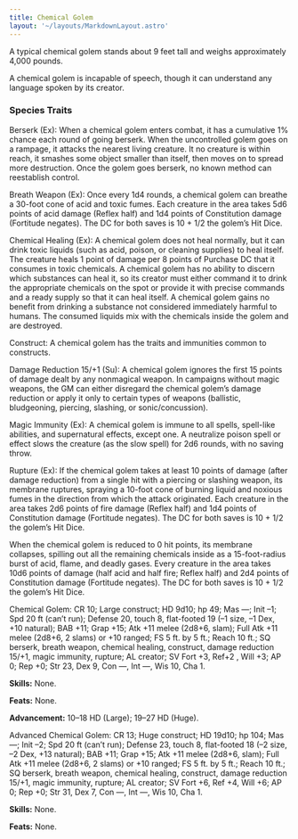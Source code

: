 ```yaml
---
title: Chemical Golem
layout: '~/layouts/MarkdownLayout.astro'
---
```

A typical chemical golem stands about 9 feet tall and weighs approximately
4,000 pounds.

A chemical golem is incapable of speech, though it can understand any language
spoken by its creator.

###  Species Traits

Berserk (Ex): When a chemical golem enters combat, it has a cumulative 1%
chance each round of going berserk. When the uncontrolled golem goes on a
rampage, it attacks the nearest living creature. It no creature is within
reach, it smashes some object smaller than itself, then moves on to spread
more destruction. Once the golem goes berserk, no known method can reestablish
control.

Breath Weapon (Ex): Once every 1d4 rounds, a chemical golem can breathe a
30-foot cone of acid and toxic fumes. Each creature in the area takes 5d6
points of acid damage (Reflex half) and 1d4 points of Constitution damage
(Fortitude negates). The DC for both saves is 10 + 1/2 the golem’s Hit Dice.

Chemical Healing (Ex): A chemical golem does not heal normally, but it can
drink toxic liquids (such as acid, poison, or cleaning supplies) to heal
itself. The creature heals 1 point of damage per 8 points of Purchase DC that
it consumes in toxic chemicals. A chemical golem has no ability to discern
which substances can heal it, so its creator must either command it to drink
the appropriate chemicals on the spot or provide it with precise commands and
a ready supply so that it can heal itself. A chemical golem gains no benefit
from drinking a substance not considered immediately harmful to humans. The
consumed liquids mix with the chemicals inside the golem and are destroyed.

Construct: A chemical golem has the traits and immunities common to
constructs.

Damage Reduction 15/+1 (Su): A chemical golem ignores the first 15 points of
damage dealt by any nonmagical weapon. In campaigns without magic weapons, the
GM can either disregard the chemical golem’s damage reduction or apply it only
to certain types of weapons (ballistic, bludgeoning, piercing, slashing, or
sonic/concussion).

Magic Immunity (Ex): A chemical golem is immune to all spells, spell-like
abilities, and supernatural effects, except one. A neutralize poison spell or
effect slows the creature (as the slow spell) for 2d6 rounds, with no saving
throw.

Rupture (Ex): If the chemical golem takes at least 10 points of damage (after
damage reduction) from a single hit with a piercing or slashing weapon, its
membrane ruptures, spraying a 10-foot cone of burning liquid and noxious fumes
in the direction from which the attack originated. Each creature in the area
takes 2d6 points of fire damage (Reflex half) and 1d4 points of Constitution
damage (Fortitude negates). The DC for both saves is 10 + 1/2 the golem’s Hit
Dice.

When the chemical golem is reduced to 0 hit points, its membrane collapses,
spilling out all the remaining chemicals inside as a 15-foot-radius burst of
acid, flame, and deadly gases. Every creature in the area takes 10d6 points of
damage (half acid and half fire; Reflex half) and 2d4 points of Constitution
damage (Fortitude negates). The DC for both saves is 10 + 1/2 the golem’s Hit
Dice.

Chemical Golem: CR 10; Large construct; HD 9d10; hp 49; Mas —; Init –1; Spd 20
ft (can’t run); Defense 20, touch 8, flat-footed 19 (–1 size, –1 Dex, +10
natural); BAB +11; Grap +15; Atk +11 melee (2d8+6, slam); Full Atk +11 melee
(2d8+6, 2 slams) or +10 ranged; FS 5 ft. by 5 ft.; Reach 10 ft.; SQ berserk,
breath weapon, chemical healing, construct, damage reduction 15/+1, magic
immunity, rupture; AL creator; SV Fort +3, Ref+2 , Will +3; AP 0; Rep +0; Str
23, Dex 9, Con —, Int —, Wis 10, Cha 1.

**Skills:** None.

**Feats:** None.

**Advancement:** 10–18 HD (Large); 19–27 HD (Huge).

Advanced Chemical Golem: CR 13; Huge construct; HD 19d10; hp 104; Mas —; Init
–2; Spd 20 ft (can’t run); Defense 23, touch 8, flat-footed 18 (–2 size, –2
Dex, +13 natural); BAB +11; Grap +15; Atk +11 melee (2d8+6, slam); Full Atk
+11 melee (2d8+6, 2 slams) or +10 ranged; FS 5 ft. by 5 ft.; Reach 10 ft.; SQ
berserk, breath weapon, chemical healing, construct, damage reduction 15/+1,
magic immunity, rupture; AL creator; SV Fort +6, Ref +4, Will +6; AP 0; Rep
+0; Str 31, Dex 7, Con —, Int —, Wis 10, Cha 1.

**Skills:** None.

**Feats:** None.


